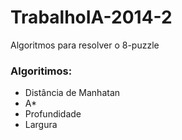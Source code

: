 # TrabalhoIA-2014-2

Algoritmos para resolver o 8-puzzle

[logo]: https://github.com/adam-p/markdown-here/raw/master/src/common/images/icon48.png "Logo Title Text 2"

### Algoritimos:

- Distância de Manhatan
- A*
- Profundidade
- Largura
